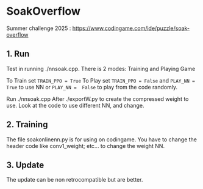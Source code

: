 # SoakOverflow
Summer challenge 2025 : https://www.codingame.com/ide/puzzle/soak-overflow

## 1. Run

Test in running ./nnsoak.cpp.
There is 2 modes: Training and Playing Game

To Train set `TRAIN_PPO = True`
To Play set `TRAIN_PPO = False` and `PLAY_NN =  True` to use NN or `PLAY_NN =  False` to play from the code randomly.

Run ./nnsoak.cpp
After ./exportW.py to create the compressed weight to use.
Look at the code to use different NN, and change.

## 2. Training

The file soakonlinenn.py is for using on codingame. You have to change the header code like  conv1_weight; etc... to change the weight NN.

## 3. Update

The update can be non retrocompatible but are better.
